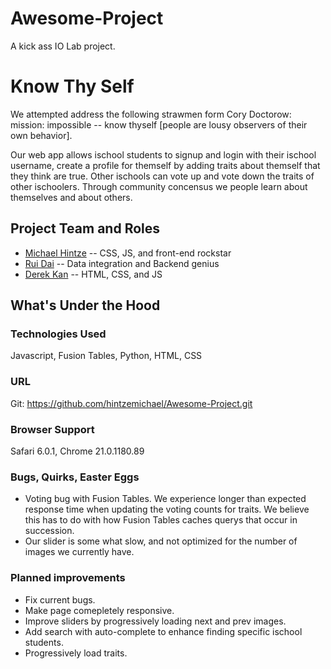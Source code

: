Awesome-Project
===============

A kick ass IO Lab project. 

Know Thy Self
=====================

We attempted address the following strawmen form Cory Doctorow:
mission: impossible -- know thyself [people are lousy observers of their own behavior].

Our web app allows ischool students to signup and login with their ischool username, create a profile for themself by adding traits about themself that they think are true. Other ischools can vote up and vote down the traits of other ischoolers. Through community concensus we people learn about themselves and about others. 

## Project Team and Roles
* [Michael Hintze](http://michaelhintze.com) -- CSS, JS, and front-end rockstar
* [Rui Dai]() -- Data integration and Backend genius
* [Derek Kan]() -- HTML, CSS, and JS 

## What's Under the Hood

### Technologies Used
Javascript, Fusion Tables, Python, HTML, CSS

### URL
Git: https://github.com/hintzemichael/Awesome-Project.git

### Browser Support
Safari 6.0.1, Chrome 21.0.1180.89

### Bugs, Quirks, Easter Eggs
- Voting bug with Fusion Tables. We experience longer than expected response time when updating the voting counts for traits. We believe this has to do with how Fusion Tables caches querys that occur in succession.
- Our slider is some what slow, and not optimized for the number of images we currently have. 

### Planned improvements
- Fix current bugs.
- Make page comepletely responsive.
- Improve sliders by progressively loading next and prev images.
- Add search with auto-complete to enhance finding specific ischool students.
- Progressively load traits. 